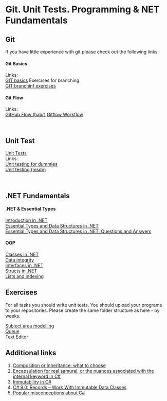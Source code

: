 # Git. Unit Tests. Programming & NET Fundamentals

## Git

If you have little experience with git please check out the following links:
#### Git Basics
Links:  
[GIT basics](https://www.freecodecamp.org/news/learn-the-basics-of-git-in-under-10-minutes-da548267cc91/)
Exercises for branching:  
[GIT branchinf exercises](https://learngitbranching.js.org/)

#### Git Flow
Links:  
[GitHub Flow (habr)](https://habr.com/ru/post/346066/)
[Gitflow Workflow](https://www.atlassian.com/git/tutorials/comparing-workflows/gitflow-workflow)

<br/> 

## Unit Test
[Unit Tests](Unit%20Tests.pdf)  
Links:  
[Unit testing for dummies](https://habr.com/ru/post/169381/)  
[Unit testing (msdn)](https://docs.microsoft.com/en-us/dotnet/core/testing/)

<br/> 

## .NET Fundamentals

#### .NET & Essential Types 
[Introduction in .NET](NET_Intro.pdf)  
[Essential Types and Data Structures in .NET](Essential%20Types%20and%20Data%20Structures%20in%20.NET.pdf)  
[Essential Types and Data Structures in .NET. Questions and Answers](Essential%20Types%20QnA.pdf)
  
#### OOP
[Classes in .NET](https://ulearn.me/course/basicprogramming/9eb68528-17cb-4d7f-99f3-40210a8f6cef)  
[Data integrity](https://ulearn.me/course/basicprogramming/Tselostnost_dannykh_f177f3c4-c0f8-4759-9d41-2cdb7f22ca15)  
[Interfaces in .NET](https://ulearn.me/course/basicprogramming/Interfeysy_3df89dfb-7f0f-4123-82ac-364c3a426396)  
[Structs in .NET](https://ulearn.me/course/basicprogramming/2f0b0caa-ce22-4068-93bb-e5c1a0f8a2a4)  
[Lists and indexing](https://ulearn.me/Course/BasicProgramming2/Listy_i_indeksatsiya_ff0b5f9b-eb8c-432d-8bab-4bfa9718469a)

## Exercises
For all tasks you should write unit tests. You should upload your programs to your repositories. Please create the same folder structure as here - by weeks. 

[Subject area modelling](OOP.txt)  
[Queue](Queue.txt)  
[Text Editor](Text%20Editor.txt)

## Additional links
1. [Composition or Inheritance: what to choose](https://habr.com/ru/post/325478/)
2. [Encapsulation for real samurai, or the nuances associated with the internal keyword in C#](https://habr.com/ru/post/445804/)
3. [Immutability in C#](https://www.codemag.com/Article/1905041/Immutability-in-C)
4. [C# 9.0: Records – Work With Immutable Data Classes](https://www.thomasclaudiushuber.com/2020/09/01/c-9-0-records-work-with-immutable-data-classes/)
5. [Popular misconceptions about C# ](https://habr.com/ru/post/541786/)